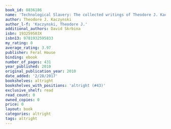 ```yaml
---
book_id: 8836186
name: 'Technological Slavery: The collected writings of Theodore J. Kaczynski, a.k.a. "The Unabomber"'
author: Theodore J. Kaczynski
author_l-f: 'Kaczynski, Theodore J.'
additional_authors: David Skrbina
isbn: 193259583X
isbn13: 9781932595833
my_rating: 0
average_rating: 3.97
publisher: Feral House
binding: ebook
number_of_pages: 431
year_published: 2010
original_publication_year: 2010
date_added: '2/28/2017'
bookshelves: altright
bookshelves_with_positions: 'altright (#43)'
exclusive_shelf: read
read_count: 0
owned_copies: 0
price: 0
layout: book
categories: altright
tags: altright
---
```

